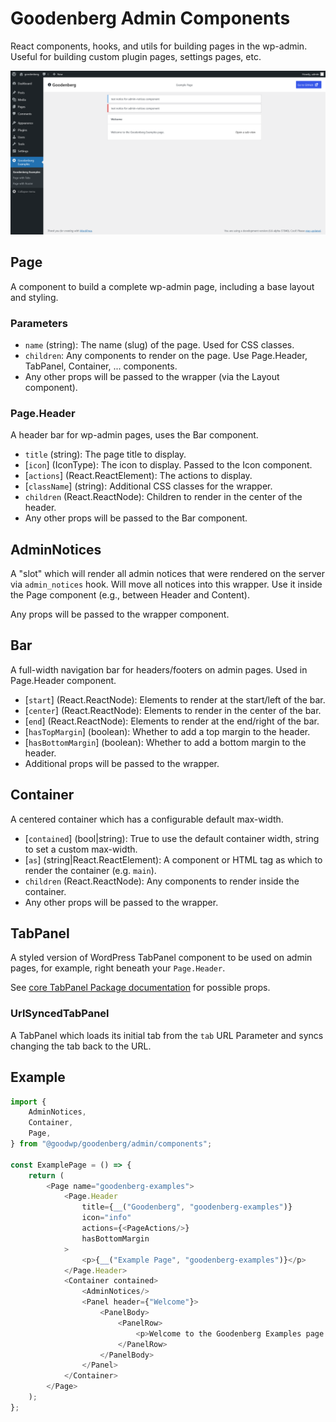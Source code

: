 # Goodenberg Admin Components

React components, hooks, and utils for building pages in the wp-admin. Useful for building custom plugin pages, settings
pages, etc.

![Screenshot of an admin page](../../../docs/images/admin-page.png)

## Page

A component to build a complete wp-admin page, including a base layout and styling.

### Parameters

- `name` (string): The name (slug) of the page. Used for CSS classes.
- `children`: Any components to render on the page. Use Page.Header, TabPanel, Container, ... components.
- Any other props will be passed to the wrapper (via the Layout component).

### Page.Header

A header bar for wp-admin pages, uses the Bar component.

- `title` (string): The page title to display.
- [`icon`] (IconType): The icon to display. Passed to the Icon component.
- [`actions`] (React.ReactElement): The actions to display.
- [`className`] (string): Additional CSS classes for the wrapper.
- `children` (React.ReactNode): Children to render in the center of the header.
- Any other props will be passed to the Bar component.

## AdminNotices

A "slot" which will render all admin notices that were rendered on the server via `admin_notices` hook.
Will move all notices into this wrapper. Use it inside the Page component (e.g., between Header and Content).

Any props will be passed to the wrapper component.

## Bar

A full-width navigation bar for headers/footers on admin pages. Used in Page.Header component.

- [`start`] (React.ReactNode): Elements to render at the start/left of the bar.
- [`center`] (React.ReactNode): Elements to render in the center of the bar.
- [`end`] (React.ReactNode): Elements to render at the end/right of the bar.
- [`hasTopMargin`] (boolean): Whether to add a top margin to the header.
- [`hasBottomMargin`] (boolean): Whether to add a bottom margin to the header.
- Additional props will be passed to the wrapper.

## Container

A centered container which has a configurable default max-width.

- [`contained`] (bool|string): True to use the default container width, string to set a custom max-width.
- [`as`] (string|React.ReactElement): A component or HTML tag as which to render the container (e.g. `main`).
- `children` (React.ReactNode): Any components to render inside the container.
- Any other props will be passed to the wrapper.

## TabPanel

A styled version of WordPress TabPanel component to be used on admin pages, for example, right beneath
your `Page.Header`.

See [core TabPanel Package documentation](https://developer.wordpress.org/block-editor/reference-guides/components/tab-panel/)
for possible props.

### UrlSyncedTabPanel

A TabPanel which loads its initial tab from the `tab` URL Parameter and syncs changing the tab back to the URL.

## Example

```js
import {
    AdminNotices,
    Container,
    Page,
} from "@goodwp/goodenberg/admin/components";

const ExamplePage = () => {
    return (
        <Page name="goodenberg-examples">
            <Page.Header
                title={__("Goodenberg", "goodenberg-examples")}
                icon="info"
                actions={<PageActions/>}
                hasBottomMargin
            >
                <p>{__("Example Page", "goodenberg-examples")}</p>
            </Page.Header>
            <Container contained>
                <AdminNotices/>
                <Panel header={"Welcome"}>
                    <PanelBody>
                        <PanelRow>
                            <p>Welcome to the Goodenberg Examples page.</p>
                        </PanelRow>
                    </PanelBody>
                </Panel>
            </Container>
        </Page>
    );
};
```